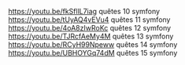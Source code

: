 https://youtu.be/fkSfllL7iag quêtes 10 symfony
https://youtu.be/tUyAQ4vEVu4 quêtes 11 symfony
https://youtu.be/4oA8zIwRoKc quêtes 12 symfony
https://youtu.be/TJRcfAeMy4M quêtes 13 symfony
https://youtu.be/RCyH99Npeww quêtes 14 symfony
https://youtu.be/UBHOYGq74dM quêtes 15 symfony
